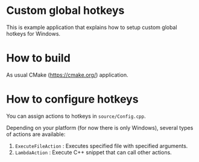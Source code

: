 # Custom global hotkeys

This is example application that explains how to setup custom global hotkeys for Windows.

# How to build

As usual CMake (https://cmake.org/) application.

# How to configure hotkeys

You can assign actions to hotkeys in `source/Config.cpp`.

Depending on your platform (for now there is only Windows), several types of actions are available:

1. `ExecuteFileAction` : Executes specified file with specified arguments.
2. `LambdaAction` : Execute C++ snippet that can call other actions.
